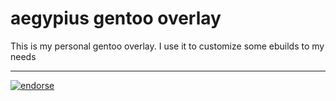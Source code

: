 aegypius gentoo overlay
=======================

This is my personal gentoo overlay. I use it to customize some ebuilds to my needs

---
[![endorse](http://api.coderwall.com/aegypius/endorsecount.png)](http://coderwall.com/aegypius)

